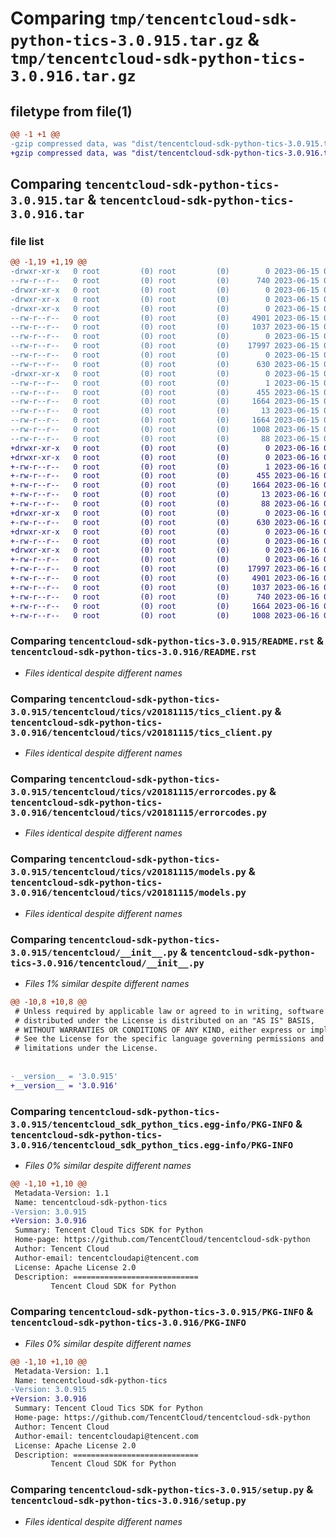# Comparing `tmp/tencentcloud-sdk-python-tics-3.0.915.tar.gz` & `tmp/tencentcloud-sdk-python-tics-3.0.916.tar.gz`

## filetype from file(1)

```diff
@@ -1 +1 @@
-gzip compressed data, was "dist/tencentcloud-sdk-python-tics-3.0.915.tar", last modified: Thu Jun 15 00:35:37 2023, max compression
+gzip compressed data, was "dist/tencentcloud-sdk-python-tics-3.0.916.tar", last modified: Fri Jun 16 00:43:22 2023, max compression
```

## Comparing `tencentcloud-sdk-python-tics-3.0.915.tar` & `tencentcloud-sdk-python-tics-3.0.916.tar`

### file list

```diff
@@ -1,19 +1,19 @@
-drwxr-xr-x   0 root         (0) root         (0)        0 2023-06-15 00:35:37.000000 tencentcloud-sdk-python-tics-3.0.915/
--rw-r--r--   0 root         (0) root         (0)      740 2023-06-15 00:35:37.000000 tencentcloud-sdk-python-tics-3.0.915/README.rst
-drwxr-xr-x   0 root         (0) root         (0)        0 2023-06-15 00:35:37.000000 tencentcloud-sdk-python-tics-3.0.915/tencentcloud/
-drwxr-xr-x   0 root         (0) root         (0)        0 2023-06-15 00:35:37.000000 tencentcloud-sdk-python-tics-3.0.915/tencentcloud/tics/
-drwxr-xr-x   0 root         (0) root         (0)        0 2023-06-15 00:35:37.000000 tencentcloud-sdk-python-tics-3.0.915/tencentcloud/tics/v20181115/
--rw-r--r--   0 root         (0) root         (0)     4901 2023-06-15 00:35:37.000000 tencentcloud-sdk-python-tics-3.0.915/tencentcloud/tics/v20181115/tics_client.py
--rw-r--r--   0 root         (0) root         (0)     1037 2023-06-15 00:35:37.000000 tencentcloud-sdk-python-tics-3.0.915/tencentcloud/tics/v20181115/errorcodes.py
--rw-r--r--   0 root         (0) root         (0)        0 2023-06-15 00:35:37.000000 tencentcloud-sdk-python-tics-3.0.915/tencentcloud/tics/v20181115/__init__.py
--rw-r--r--   0 root         (0) root         (0)    17997 2023-06-15 00:35:37.000000 tencentcloud-sdk-python-tics-3.0.915/tencentcloud/tics/v20181115/models.py
--rw-r--r--   0 root         (0) root         (0)        0 2023-06-15 00:35:37.000000 tencentcloud-sdk-python-tics-3.0.915/tencentcloud/tics/__init__.py
--rw-r--r--   0 root         (0) root         (0)      630 2023-06-15 00:35:37.000000 tencentcloud-sdk-python-tics-3.0.915/tencentcloud/__init__.py
-drwxr-xr-x   0 root         (0) root         (0)        0 2023-06-15 00:35:37.000000 tencentcloud-sdk-python-tics-3.0.915/tencentcloud_sdk_python_tics.egg-info/
--rw-r--r--   0 root         (0) root         (0)        1 2023-06-15 00:35:37.000000 tencentcloud-sdk-python-tics-3.0.915/tencentcloud_sdk_python_tics.egg-info/dependency_links.txt
--rw-r--r--   0 root         (0) root         (0)      455 2023-06-15 00:35:37.000000 tencentcloud-sdk-python-tics-3.0.915/tencentcloud_sdk_python_tics.egg-info/SOURCES.txt
--rw-r--r--   0 root         (0) root         (0)     1664 2023-06-15 00:35:37.000000 tencentcloud-sdk-python-tics-3.0.915/tencentcloud_sdk_python_tics.egg-info/PKG-INFO
--rw-r--r--   0 root         (0) root         (0)       13 2023-06-15 00:35:37.000000 tencentcloud-sdk-python-tics-3.0.915/tencentcloud_sdk_python_tics.egg-info/top_level.txt
--rw-r--r--   0 root         (0) root         (0)     1664 2023-06-15 00:35:37.000000 tencentcloud-sdk-python-tics-3.0.915/PKG-INFO
--rw-r--r--   0 root         (0) root         (0)     1008 2023-06-15 00:35:37.000000 tencentcloud-sdk-python-tics-3.0.915/setup.py
--rw-r--r--   0 root         (0) root         (0)       88 2023-06-15 00:35:37.000000 tencentcloud-sdk-python-tics-3.0.915/setup.cfg
+drwxr-xr-x   0 root         (0) root         (0)        0 2023-06-16 00:43:22.000000 tencentcloud-sdk-python-tics-3.0.916/
+drwxr-xr-x   0 root         (0) root         (0)        0 2023-06-16 00:43:22.000000 tencentcloud-sdk-python-tics-3.0.916/tencentcloud_sdk_python_tics.egg-info/
+-rw-r--r--   0 root         (0) root         (0)        1 2023-06-16 00:43:22.000000 tencentcloud-sdk-python-tics-3.0.916/tencentcloud_sdk_python_tics.egg-info/dependency_links.txt
+-rw-r--r--   0 root         (0) root         (0)      455 2023-06-16 00:43:22.000000 tencentcloud-sdk-python-tics-3.0.916/tencentcloud_sdk_python_tics.egg-info/SOURCES.txt
+-rw-r--r--   0 root         (0) root         (0)     1664 2023-06-16 00:43:22.000000 tencentcloud-sdk-python-tics-3.0.916/tencentcloud_sdk_python_tics.egg-info/PKG-INFO
+-rw-r--r--   0 root         (0) root         (0)       13 2023-06-16 00:43:22.000000 tencentcloud-sdk-python-tics-3.0.916/tencentcloud_sdk_python_tics.egg-info/top_level.txt
+-rw-r--r--   0 root         (0) root         (0)       88 2023-06-16 00:43:22.000000 tencentcloud-sdk-python-tics-3.0.916/setup.cfg
+drwxr-xr-x   0 root         (0) root         (0)        0 2023-06-16 00:43:22.000000 tencentcloud-sdk-python-tics-3.0.916/tencentcloud/
+-rw-r--r--   0 root         (0) root         (0)      630 2023-06-16 00:43:21.000000 tencentcloud-sdk-python-tics-3.0.916/tencentcloud/__init__.py
+drwxr-xr-x   0 root         (0) root         (0)        0 2023-06-16 00:43:22.000000 tencentcloud-sdk-python-tics-3.0.916/tencentcloud/tics/
+-rw-r--r--   0 root         (0) root         (0)        0 2023-06-16 00:43:21.000000 tencentcloud-sdk-python-tics-3.0.916/tencentcloud/tics/__init__.py
+drwxr-xr-x   0 root         (0) root         (0)        0 2023-06-16 00:43:22.000000 tencentcloud-sdk-python-tics-3.0.916/tencentcloud/tics/v20181115/
+-rw-r--r--   0 root         (0) root         (0)        0 2023-06-16 00:43:21.000000 tencentcloud-sdk-python-tics-3.0.916/tencentcloud/tics/v20181115/__init__.py
+-rw-r--r--   0 root         (0) root         (0)    17997 2023-06-16 00:43:21.000000 tencentcloud-sdk-python-tics-3.0.916/tencentcloud/tics/v20181115/models.py
+-rw-r--r--   0 root         (0) root         (0)     4901 2023-06-16 00:43:21.000000 tencentcloud-sdk-python-tics-3.0.916/tencentcloud/tics/v20181115/tics_client.py
+-rw-r--r--   0 root         (0) root         (0)     1037 2023-06-16 00:43:22.000000 tencentcloud-sdk-python-tics-3.0.916/tencentcloud/tics/v20181115/errorcodes.py
+-rw-r--r--   0 root         (0) root         (0)      740 2023-06-16 00:43:21.000000 tencentcloud-sdk-python-tics-3.0.916/README.rst
+-rw-r--r--   0 root         (0) root         (0)     1664 2023-06-16 00:43:22.000000 tencentcloud-sdk-python-tics-3.0.916/PKG-INFO
+-rw-r--r--   0 root         (0) root         (0)     1008 2023-06-16 00:43:21.000000 tencentcloud-sdk-python-tics-3.0.916/setup.py
```

### Comparing `tencentcloud-sdk-python-tics-3.0.915/README.rst` & `tencentcloud-sdk-python-tics-3.0.916/README.rst`

 * *Files identical despite different names*

### Comparing `tencentcloud-sdk-python-tics-3.0.915/tencentcloud/tics/v20181115/tics_client.py` & `tencentcloud-sdk-python-tics-3.0.916/tencentcloud/tics/v20181115/tics_client.py`

 * *Files identical despite different names*

### Comparing `tencentcloud-sdk-python-tics-3.0.915/tencentcloud/tics/v20181115/errorcodes.py` & `tencentcloud-sdk-python-tics-3.0.916/tencentcloud/tics/v20181115/errorcodes.py`

 * *Files identical despite different names*

### Comparing `tencentcloud-sdk-python-tics-3.0.915/tencentcloud/tics/v20181115/models.py` & `tencentcloud-sdk-python-tics-3.0.916/tencentcloud/tics/v20181115/models.py`

 * *Files identical despite different names*

### Comparing `tencentcloud-sdk-python-tics-3.0.915/tencentcloud/__init__.py` & `tencentcloud-sdk-python-tics-3.0.916/tencentcloud/__init__.py`

 * *Files 1% similar despite different names*

```diff
@@ -10,8 +10,8 @@
 # Unless required by applicable law or agreed to in writing, software
 # distributed under the License is distributed on an "AS IS" BASIS,
 # WITHOUT WARRANTIES OR CONDITIONS OF ANY KIND, either express or implied.
 # See the License for the specific language governing permissions and
 # limitations under the License.
 
 
-__version__ = '3.0.915'
+__version__ = '3.0.916'
```

### Comparing `tencentcloud-sdk-python-tics-3.0.915/tencentcloud_sdk_python_tics.egg-info/PKG-INFO` & `tencentcloud-sdk-python-tics-3.0.916/tencentcloud_sdk_python_tics.egg-info/PKG-INFO`

 * *Files 0% similar despite different names*

```diff
@@ -1,10 +1,10 @@
 Metadata-Version: 1.1
 Name: tencentcloud-sdk-python-tics
-Version: 3.0.915
+Version: 3.0.916
 Summary: Tencent Cloud Tics SDK for Python
 Home-page: https://github.com/TencentCloud/tencentcloud-sdk-python
 Author: Tencent Cloud
 Author-email: tencentcloudapi@tencent.com
 License: Apache License 2.0
 Description: ============================
         Tencent Cloud SDK for Python
```

### Comparing `tencentcloud-sdk-python-tics-3.0.915/PKG-INFO` & `tencentcloud-sdk-python-tics-3.0.916/PKG-INFO`

 * *Files 0% similar despite different names*

```diff
@@ -1,10 +1,10 @@
 Metadata-Version: 1.1
 Name: tencentcloud-sdk-python-tics
-Version: 3.0.915
+Version: 3.0.916
 Summary: Tencent Cloud Tics SDK for Python
 Home-page: https://github.com/TencentCloud/tencentcloud-sdk-python
 Author: Tencent Cloud
 Author-email: tencentcloudapi@tencent.com
 License: Apache License 2.0
 Description: ============================
         Tencent Cloud SDK for Python
```

### Comparing `tencentcloud-sdk-python-tics-3.0.915/setup.py` & `tencentcloud-sdk-python-tics-3.0.916/setup.py`

 * *Files identical despite different names*

